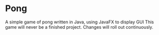 # Pong
A simple game of pong written in Java, using JavaFX to display GUI
This game will never be a finished project.
Changes will roll out continuously.